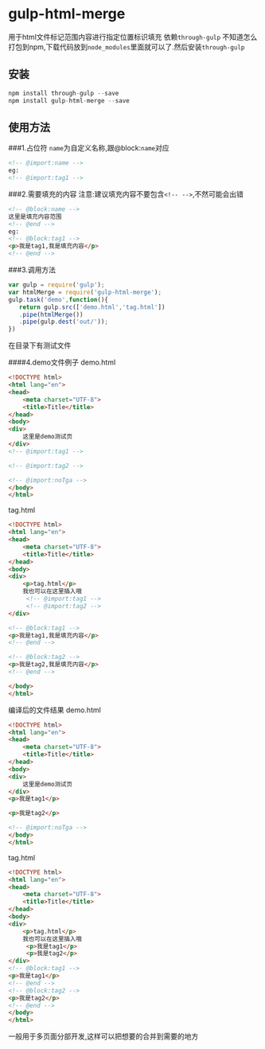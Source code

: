 # gulp-html-merge

用于html文件标记范围内容进行指定位置标识填充
依赖`through-gulp`
不知道怎么打包到npm,下载代码放到`node_modules`里面就可以了.然后安装`through-gulp`
## 安装
```js
npm install through-gulp --save
npm install gulp-html-merge --save
```

## 使用方法

###1.占位符
`name`为自定义名称,跟@block:`name`对应
```html
<!-- @import:name -->
eg:
<!-- @import:tag1 -->
```
###2.需要填充的内容
注意:建议填充内容不要包含`<!-- -->`,不然可能会出错
```html
<!-- @block:name -->
这里是填充内容范围
<!-- @end -->
eg:
<!-- @block:tag1 -->
<p>我是tag1,我是填充内容</p>
<!-- @end -->
```

###3.调用方法

```javascript
var gulp = require('gulp');
var htmlMerge = require('gulp-html-merge');
gulp.task('demo',function(){
   return gulp.src(['demo.html','tag.html'])
   .pipe(htmlMerge())
   .pipe(gulp.dest('out/'));
})
```
在目录下有测试文件

####4.demo文件例子
demo.html
```html
<!DOCTYPE html>
<html lang="en">
<head>
    <meta charset="UTF-8">
    <title>Title</title>
</head>
<body>
<div>
    这里是demo测试页
</div>
<!-- @import:tag1 -->

<!-- @import:tag2 -->

<!-- @import:noTga -->
</body>
</html>
```
tag.html
```html
<!DOCTYPE html>
<html lang="en">
<head>
    <meta charset="UTF-8">
    <title>Title</title>
</head>
<body>
<div>
    <p>tag.html</p>
    我也可以在这里插入哦
     <!-- @import:tag1 -->
     <!-- @import:tag2 -->
</div>

<!-- @block:tag1 -->
<p>我是tag1,我是填充内容</p>
<!-- @end -->

<!-- @block:tag2 -->
<p>我是tag2,我是填充内容</p>
<!-- @end -->

</body>
</html>
```
编译后的文件结果
demo.html
```html
<!DOCTYPE html>
<html lang="en">
<head>
    <meta charset="UTF-8">
    <title>Title</title>
</head>
<body>
<div>
    这里是demo测试页
</div>
<p>我是tag1</p>

<p>我是tag2</p>

<!-- @import:noTga -->
</body>
</html>
```
tag.html
```html
<!DOCTYPE html>
<html lang="en">
<head>
    <meta charset="UTF-8">
    <title>Title</title>
</head>
<body>
<div>
    <p>tag.html</p>
    我也可以在这里插入哦
     <p>我是tag1</p>
     <p>我是tag2</p>
</div>
<!-- @block:tag1 -->
<p>我是tag1</p>
<!-- @end -->
<!-- @block:tag2 -->
<p>我是tag2</p>
<!-- @end -->
</body>
</html>
```
一般用于多页面分部开发,这样可以把想要的合并到需要的地方

